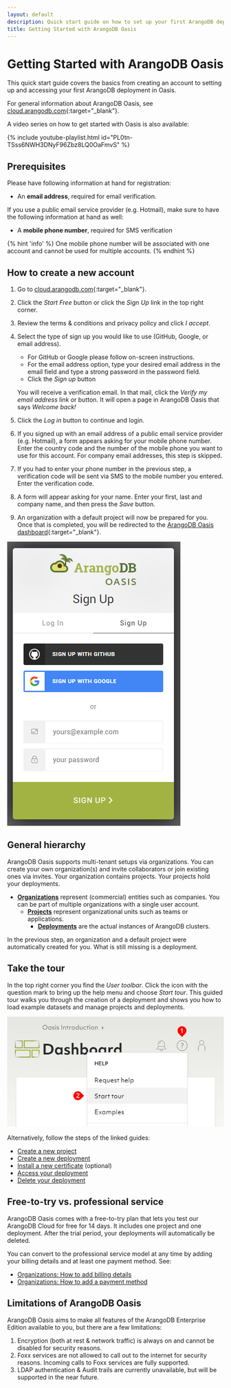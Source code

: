 ```yaml
---
layout: default
description: Quick start guide on how to set up your first ArangoDB deployment in Oasis.
title: Getting Started with ArangoDB Oasis
---
```

# Getting Started with ArangoDB Oasis

This quick start guide covers the basics from creating an account to setting up
and accessing your first ArangoDB deployment in Oasis.

For general information about ArangoDB Oasis, see
[cloud.arangodb.com](https://cloud.arangodb.com/home?utm_source=docs&utm_medium=cluster_pages&utm_campaign=docs_traffic){:target="_blank"}.

A video series on how to get started with Oasis is also available:

{% include youtube-playlist.html id="PL0tn-TSss6NWH3DNyF96Zbz8LQ0OaFmvS" %}

## Prerequisites

Please have following information at hand for registration:

- An **email address**, required for email verification.

If you use a public email service provider (e.g. Hotmail), make sure to have
the following information at hand as well:

- A **mobile phone number**, required for SMS verification

{% hint 'info' %}
One mobile phone number will be associated with one account and cannot be
used for multiple accounts.
{% endhint %}

## How to create a new account

1. Go to [cloud.arangodb.com](https://cloud.arangodb.com/home?utm_source=docs&utm_medium=cluster_pages&utm_campaign=docs_traffic){:target="_blank"}.
2. Click the _Start Free_ button or click the _Sign Up_ link in the top
   right corner.
3. Review the terms & conditions and privacy policy and click _I accept_.
4. Select the type of sign up you would like to use (GitHub, Google, or
   email address).
    - For GitHub or Google please follow on-screen instructions.
    - For the email address option, type your desired email address in the
      email field and type a strong password in the password field.
    - Click the _Sign up_ button

   You will receive a verification email. In that mail, click the
   _Verify my email address_ link or button.
   It will open a page in ArangoDB Oasis that says _Welcome back!_
5. Click the _Log in_ button to continue and login.
6. If you signed up with an email address of a public email service provider (e.g. Hotmail),
   a form appears asking for your mobile phone number. Enter the country code
   and the number of the mobile phone you want to use for this account.
   For company email addresses, this step is skipped.
7. If you had to enter your phone number in the previous step, a verification
   code will be sent via SMS to the mobile number you entered. Enter the
   verification code.
8. A form will appear asking for your name. Enter your first, last and company
   name, and then press the _Save_ button.
9. An organization with a default project will now be prepared for you.
   Once that is completed, you will be redirected to the
   [ArangoDB Oasis dashboard](https://cloud.arangodb.com/dashboard){:target="_blank"}.

![Oasis Sign up](images/oasis-signup.png)

## General hierarchy

ArangoDB Oasis supports multi-tenant setups via organizations.
You can create your own organization(s) and invite collaborators or join
existing ones via invites. Your organization contains projects.
Your projects hold your deployments.

- [**Organizations**](organizations.html)
  represent (commercial) entities such as companies.
  You can be part of multiple organizations with a single user account.
  - [**Projects**](projects.html)
    represent organizational units such as teams or applications.
    - [**Deployments**](deployments.html)
      are the actual instances of ArangoDB clusters.

In the previous step, an organization and a default project were automatically
created for you. What is still missing is a deployment.

## Take the tour

In the top right corner you find the _User toolbar_. Click the icon with the
question mark to bring up the help menu and choose _Start tour_. This guided
tour walks you through the creation of a deployment and shows you how to load
example datasets and manage projects and deployments.

![Start tour in menu](images/oasis-tour-start.png)

Alternatively, follow the steps of the linked guides:
- [Create a new project](projects.html#how-to-create-a-new-project)
- [Create a new deployment](deployments.html#how-to-create-a-new-deployment)
- [Install a new certificate](projects.html#how-to-manage-certificates) (optional)
- [Access your deployment](deployments.html#how-to-access-your-deployment)
- [Delete your deployment](deployments.html#how-to-delete-a-deployment)

## Free-to-try vs. professional service

ArangoDB Oasis comes with a free-to-try plan that lets you test our ArangoDB
Cloud for free for 14 days. It includes one project and one deployment.
After the trial period, your deployments will automatically be deleted.

You can convert to the professional service model at any time by adding 
your billing details and at least one payment method. See:
- [Organizations: How to add billing details](organizations.html#how-to-add-billing-details)
- [Organizations: How to add a payment method](organizations.html#how-to-add-a-payment-method)

## Limitations of ArangoDB Oasis

ArangoDB Oasis aims to make all features of the ArangoDB Enterprise Edition
available to you, but there are a few limitations:

1. Encryption (both at rest & network traffic) is always on and cannot be
   disabled for security reasons.
2. Foxx services are not allowed to call out to the internet for security
   reasons. Incoming calls to Foxx services are fully supported.
3. LDAP authentication & Audit trails are currently unavailable, but will be
   supported in the near future.
